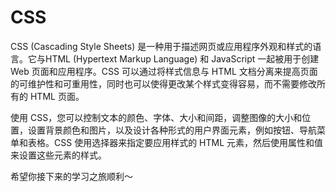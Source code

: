 # CSS

CSS (Cascading Style Sheets) 是一种用于描述网页或应用程序外观和样式的语言。它与HTML (Hypertext Markup Language) 和 JavaScript 一起被用于创建 Web 页面和应用程序。CSS 可以通过将样式信息与 HTML 文档分离来提高页面的可维护性和可重用性，同时也可以使得更改某个样式变得容易，而不需要修改所有的 HTML 页面。

使用 CSS，您可以控制文本的颜色、字体、大小和间距，调整图像的大小和位置，设置背景颜色和图片，以及设计各种形式的用户界面元素，例如按钮、导航菜单和表格。CSS 使用选择器来指定要应用样式的 HTML 元素，然后使用属性和值来设置这些元素的样式。

希望你接下来的学习之旅顺利～
